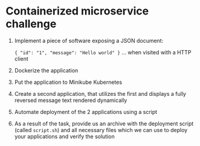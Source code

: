 # Containerized microservice challenge 
1. Implement a piece of software exposing a JSON document: 
  
   `{ "id": "1", "message": "Hello world" }` ... when visited with a HTTP client 

2. Dockerize the application 

3. Put the application to Minikube Kubernetes 

4. Create a second application, that utilizes the first and displays a fully reversed message text rendered dynamically

5. Automate deployment of the 2 applications using a script 

6. As a result of the task, provide us an archive with the deployment script (called `script.sh`) and all necessary files which we can use to deploy your applications and verify the solution
